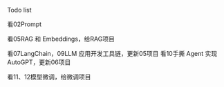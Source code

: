 Todo list

看02Prompt

看05RAG 和 Embeddings，给RAG项目

看07LangChain，09LLM 应用开发工具链，更新05项目
看10手撕 Agent 实现 AutoGPT，更新06项目

看11、12模型微调，给微调项目
